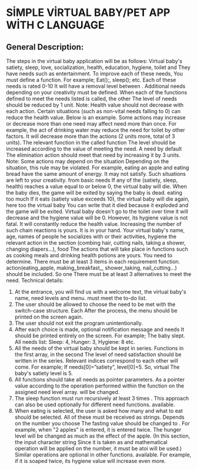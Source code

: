 # SİMPLE VİRTUAL BABY/PET APP WİTH C LANGUAGE 

## General Description:

The steps in the virtual baby application will be as follows:
Virtual baby's satiety, sleep, love, socialization, health, education, hygiene, toilet and
They have needs such as entertainment. To improve each of these needs,
You must define a function. For example; Eat();, sleep(); etc. Each of these needs is rated 0-10
It will have a removal level between . Additional needs depending on your creativity
must be defined.
When each of the functions defined to meet the needs listed is called, the other
The level of needs should be reduced by 1 unit. Note: Health value should not decrease with each 
action.
Certain situations (such as non-vital needs falling to 0) can reduce the health value.
Below is an example. Some actions may increase or decrease more than one need
may affect need more than once. For example, the act of drinking water may reduce the need for 
toilet by other factors.
It will decrease more than the actions (2 units more, total of 3 units). The relevant function in the 
called function
The level should be increased according to the value of meeting the need. A need by default
The elimination action should meet that need by increasing it by 3 units. Note: Some actions may 
depend on the situation
Depending on the situation, this rule may be violated. For example, eating an apple and eating bread 
have the same amount of energy.
It may not satisfy. Such situations are left to your creativity. from basic needs
If any of the (satiety, sleep, health) reaches a value equal to or below 0, the virtual baby
will die. When the baby dies, the game will be exited by saying the baby is dead. eating too much
If it eats (satiety value exceeds 10), the virtual baby will die again, here too the virtual baby
You can write that it died because it exploded and the game will be exited. Virtual baby doesn't go to 
the toilet
over time it will decrease and the hygiene value will be 0. However, its hygiene value is not fatal.
It will constantly reduce the health value. Increasing the number of such chain reactions is yours.
It is in your hand.
Your virtual baby's name, age, names of people he socializes with or their activities, hygiene
the relevant action in the section (combing hair, cutting nails, taking a shower, changing diapers…), 
food
The actions that will take place in functions such as cooking meals and drinking health potions are 
yours.
You need to determine. There must be at least 3 items in each requirement function.
action(eating_apple, making_breakfast_, shower_taking, nail_cutting...) should be included. So one
There must be at least 3 alternatives to meet the need. 
Technical details:
1) At the entrance, you will find us with a welcome text, the virtual baby's name, need levels and 
menu.
must meet the to-do list.
3) The user should be allowed to choose the need to be met with the switch-case structure. Each
After the process, the menu should be printed on the screen again.
4) The user should not exit the program unintentionally.
5) After each choice is made, optional notification message and needs
It should be printed entirely on the screen. For example; The baby slept. All needs list:
Sleep: 4, Hunger: 3, Hygiene: 8 etc.
6) All the needs of the virtual baby should be kept in series. Functions in the first array, in the second
The level of need satisfaction should be written in the series. Relevant indices correspond to each 
other
will come. For example; If needs[0]=”satiety”, level[0]=5. So, virtual
The baby's satiety level is 5.
7) All functions should take all needs as pointer parameters. As a pointer
value according to the operation performed within the function on the assigned need level array.
will be changed.
8) The sleep function must run recursively at least 3 times . This approach can also be used optionally 
for different need functions.
available.
9) When eating is selected, the user is asked how many and what to eat
should be selected. All of these must be received as strings. Depends on the number you choose
The fasting value should be changed to . For example, when "2 apples" is entered, it is entered twice.
The hunger level will be changed as much as the effect of the apple. (In this section, the input 
character string
Since it is taken as and mathematical operation will be applied on the number, it must be
atoi will be used.) Similar operations are optional in other functions.
available. For example, if it is soaped twice, its hygiene value will increase even more.
